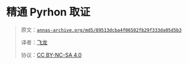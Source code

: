 # 精通 Pyrhon 取证

> 原文：[`annas-archive.org/md5/89513dcba4f06502fb29f333da05d5b3`](https://annas-archive.org/md5/89513dcba4f06502fb29f333da05d5b3)
> 
> 译者：[飞龙](https://github.com/wizardforcel)
> 
> 协议：[CC BY-NC-SA 4.0](http://creativecommons.org/licenses/by-nc-sa/4.0/)